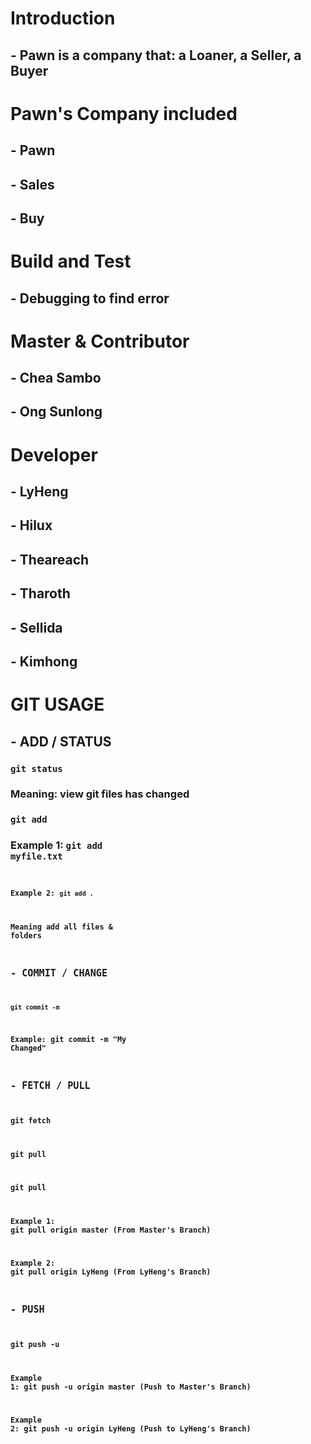 # Introduction

## - Pawn is a company that: a Loaner, a Seller, a Buyer

# Pawn's Company included

## - Pawn
## - Sales
## - Buy

# Build and Test

## - Debugging to find error

# Master & Contributor

## - Chea Sambo
## - Ong Sunlong

# Developer

## - LyHeng
## - Hilux
## - Theareach
## - Tharoth
## - Sellida
## - Kimhong

# GIT USAGE

## - ADD / STATUS
### <code>git status</code>
### Meaning: view git files has changed
### <code>git add <file> </code>
### Example 1: <code>git add myfile.txt<code>
### Example 2: <code>git add .</code>
### Meaning add all files & folders
## - COMMIT / CHANGE
### <code>git commit -m <message></code>
### Example: git commit -m "My Changed"
## - FETCH / PULL
### git fetch
### git pull
### git pull <remote> <branchname>
### Example 1: git pull origin master (From Master's Branch)
### Example 2: git pull origin LyHeng (From LyHeng's Branch)

## - PUSH
### git push -u <remote> <branchname>
### Example 1: git push -u origin master (Push to Master's Branch)
### Example 2: git push -u origin LyHeng (Push to LyHeng's Branch)
